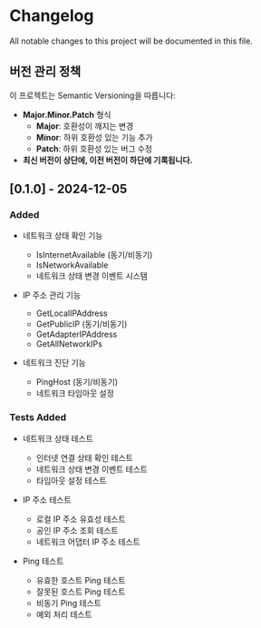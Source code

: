 # Changelog

All notable changes to this project will be documented in this file.

## 버전 관리 정책

이 프로젝트는 Semantic Versioning을 따릅니다:

- **Major.Minor.Patch** 형식
  - **Major**: 호환성이 깨지는 변경
  - **Minor**: 하위 호환성 있는 기능 추가
  - **Patch**: 하위 호환성 있는 버그 수정
- **최신 버전이 상단에, 이전 버전이 하단에 기록됩니다.**

## [0.1.0] - 2024-12-05

### Added

- 네트워크 상태 확인 기능
  - IsInternetAvailable (동기/비동기)
  - IsNetworkAvailable
  - 네트워크 상태 변경 이벤트 시스템

- IP 주소 관리 기능
  - GetLocalIPAddress
  - GetPublicIP (동기/비동기)
  - GetAdapterIPAddress
  - GetAllNetworkIPs

- 네트워크 진단 기능
  - PingHost (동기/비동기)
  - 네트워크 타임아웃 설정

### Tests Added

- 네트워크 상태 테스트
  - 인터넷 연결 상태 확인 테스트
  - 네트워크 상태 변경 이벤트 테스트
  - 타임아웃 설정 테스트

- IP 주소 테스트
  - 로컬 IP 주소 유효성 테스트
  - 공인 IP 주소 조회 테스트
  - 네트워크 어댑터 IP 주소 테스트

- Ping 테스트
  - 유효한 호스트 Ping 테스트
  - 잘못된 호스트 Ping 테스트
  - 비동기 Ping 테스트
  - 예외 처리 테스트
